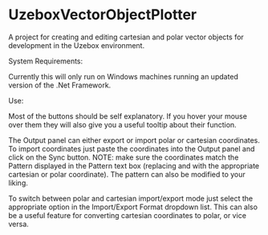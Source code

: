 UzeboxVectorObjectPlotter
=========================

A project for creating and editing cartesian and polar vector objects for development in the Uzebox environment.

System Requirements:

Currently this will only run on Windows machines running an updated version of the .Net Framework.

Use:

Most of the buttons should be self explanatory. If you hover your mouse over them they will also give you a useful tooltip about their function. 

The Output panel can either export or import polar or cartesian coordinates. To import coordinates just paste the coordinates into the Output panel and click on the Sync button. NOTE: make sure the coordinates match the Pattern displayed in the Pattern text box (replacing <x> and <y> with the appropriate cartesian or polar coordinate). The pattern can also be modified to your liking. 

To switch between polar and cartesian import/export mode just select the appropriate option in the Import/Export Format dropdown list. This can also be a useful feature for converting cartesian coordinates to polar, or vice versa.
